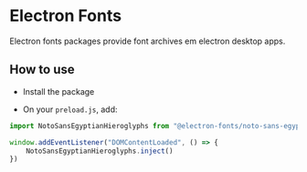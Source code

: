 # Electron Fonts

Electron fonts packages provide font archives em electron desktop apps.

## How to use

* Install the package

* On your `preload.js`, add:

```ts
import NotoSansEgyptianHieroglyphs from "@electron-fonts/noto-sans-egyptian-hieroglyphs"

window.addEventListener("DOMContentLoaded", () => {
    NotoSansEgyptianHieroglyphs.inject()
})
```